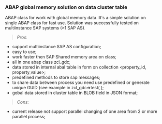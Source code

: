 ### ABAP global memory solution on data cluster table
ABAP class for work with global memory data.
It's a simple solution on single ABAP class for fast use. Solution was successfully tested on 
multiinstance SAP systems (>1 SAP AS).
>_Pros_:
- support multiinstance SAP AS configuration;
- easy to use;
- work faster then SAP Shared memory area on class;
- all in one abap class zcl_gdc;
- data stored in internal abal table in form on collection <property_id, property_value>;
- predefined methods to store sap messages;
- to share data between process you need use predefined or generate unique GUID (see example in zcl_gdc=>test( );
- gobal data stored in cluster table in BLOB field in JSON format;
>_Cons_:
- current release not support parallel changing of one area from 2 or more parallel process;


